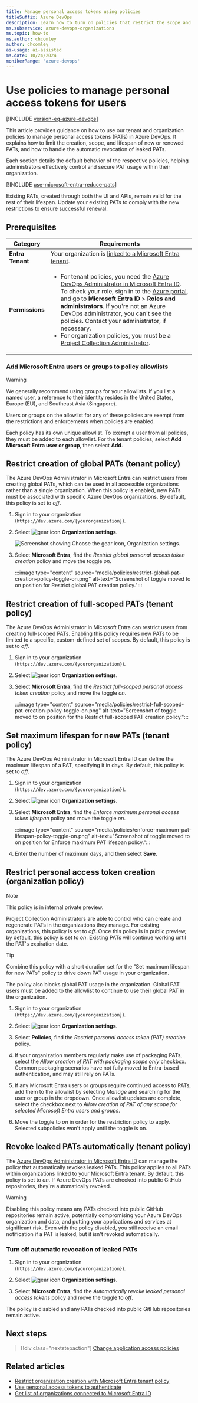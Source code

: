 ```yaml
---
title: Manage personal access tokens using policies
titleSuffix: Azure DevOps
description: Learn how to turn on policies that restrict the scope and lifespan of newly created user PATs, turn off automatic revocation of leaked PATs.
ms.subservice: azure-devops-organizations
ms.topic: how-to
ms.author: chcomley
author: chcomley
ai-usage: ai-assisted
ms.date: 10/24/2024
monikerRange: 'azure-devops'
---
```


# Use policies to manage personal access tokens for users

[!INCLUDE [version-eq-azure-devops](../../includes/version-eq-azure-devops.md)]

This article provides guidance on how to use our tenant and organization policies to manage personal access tokens (PATs) in Azure DevOps. It explains how to limit the creation, scope, and lifespan of new or renewed PATs, and how to handle the automatic revocation of leaked PATs. 

Each section details the default behavior of the respective policies, helping administrators effectively control and secure PAT usage within their organization.

[!INCLUDE [use-microsoft-entra-reduce-pats](../../includes/use-microsoft-entra-reduce-pats.md)]

Existing PATs, created through both the UI and APIs, remain valid for the rest of their lifespan. Update your existing PATs to comply with the new restrictions to ensure successful renewal.

## Prerequisites

| Category | Requirements |
|--------------|-------------|
|**Entra Tenant**| Your organization is [linked to a Microsoft Entra tenant](connect-organization-to-azure-ad.md).|
|**Permissions** | <ul><li>For tenant policies, you need the [Azure DevOps Administrator in Microsoft Entra ID](/azure/active-directory/roles/permissions-reference). To check your role, sign in to the [Azure portal](https://ms.portal.azure.com/#home), and go to **Microsoft Entra ID** > **Roles and administrators**. If you're not an Azure DevOps administrator, you can't see the policies. Contact your administrator, if necessary.</li><li>For organization policies, you must be a [Project Collection Administrator](../security/look-up-project-collection-administrators.md).</li></ul> |


### Add Microsoft Entra users or groups to policy allowlists

> [!WARNING]
> We generally recommend using groups for your allowlists. If you list a named user, a reference to their identity resides in the United States, Europe (EU), and Southeast Asia (Singapore).

Users or groups on the allowlist for any of these policies are exempt from the restrictions and enforcements when policies are enabled. 

Each policy has its own unique allowlist. To exempt a user from all policies, they must be added to each allowlist. For the tenant policies, select **Add Microsoft Entra user or group**, then select **Add**. 

## Restrict creation of global PATs (tenant policy)

The Azure DevOps Administrator in Microsoft Entra can restrict users from creating global PATs, which can be used in all accessible organizations rather than a single organization. When this policy is enabled, new PATs must be associated with specific Azure DevOps organizations. By default, this policy is set to *off*.

1. Sign in to your organization (```https://dev.azure.com/{yourorganization}```).

2. Select ![gear icon](../../media/icons/gear-icon.png) **Organization settings**.

   ![Screenshot showing Choose the gear icon, Organization settings.](../../media/settings/open-admin-settings-vert.png)

3. Select **Microsoft Entra**, find the *Restrict global personal access token creation* policy and move the toggle *on*.

   :::image type="content" source="media/policies/restrict-global-pat-creation-policy-toggle-on.png" alt-text="Screenshot of toggle moved to on position for Restrict global PAT creation policy.":::

## Restrict creation of full-scoped PATs (tenant policy)

The Azure DevOps Administrator in Microsoft Entra can restrict users from creating full-scoped PATs. Enabling this policy requires new PATs to be limited to a specific, custom-defined set of scopes. By default, this policy is set to *off*.

1. Sign in to your organization (```https://dev.azure.com/{yourorganization}```).

2. Select ![gear icon](../../media/icons/gear-icon.png) **Organization settings**.

3. Select **Microsoft Entra**, find the *Restrict full-scoped personal access token creation* policy and move the toggle *on*.

   :::image type="content" source="media/policies/restrict-full-scoped-pat-creation-policy-toggle-on.png" alt-text="Screenshot of toggle moved to on position for the Restrict full-scoped PAT creation policy.":::

## Set maximum lifespan for new PATs (tenant policy)

The Azure DevOps Administrator in Microsoft Entra ID can define the maximum lifespan of a PAT, specifying it in days. By default, this policy is set to *off*.

1. Sign in to your organization (```https://dev.azure.com/{yourorganization}```).

2. Select ![gear icon](../../media/icons/gear-icon.png) **Organization settings**.

3. Select **Microsoft Entra**, find the *Enforce maximum personal access token lifespan* policy and move the toggle *on*.

   :::image type="content" source="media/policies/enforce-maximum-pat-lifespan-policy-toggle-on.png" alt-text="Screenshot of toggle moved to on position for Enforce maximum PAT lifespan policy.":::

4. Enter the number of maximum days, and then select **Save**.

<a name='add-azure-ad-users-or-groups-to-the-allowlist'></a>

## Restrict personal access token creation (organization policy)

> [!NOTE]
> This policy is in internal private preview.

Project Collection Administrators are able to control who can create and regenerate PATs in the organizations they manage. For existing organizations, this policy is set to *off*. Once this policy is in public preview, by default, this policy is set to *on*. Existing PATs will continue working until the PAT's expiration date.

> [!TIP]
> Combine this policy with a short duration set for the "Set maximum lifespan for new PATs" policy to drive down PAT usage in your organization.

The policy also blocks global PAT usage in the organization. Global PAT users must be added to the allowlist to continue to use their global PAT in the organization.

1. Sign in to your organization (```https://dev.azure.com/{yourorganization}```).

2. Select ![gear icon](../../media/icons/gear-icon.png) **Organization settings**.

3. Select **Policies**, find the *Restrict personal access token (PAT) creation* policy.

4. If your organization members regularly make use of packaging PATs, select the *Allow creation of PAT with packaging scope only* checkbox. Common packaging scenarios have not fully moved to Entra-based authentication, and may still rely on PATs.

5. If any Microsoft Entra users or groups require continued access to PATs, add them to the allowlist by selecting *Manage* and searching for the user or group in the dropdown. Once allowlist updates are complete, select the checkbox next to *Allow creation of PAT of any scope for selected Microsoft Entra users and groups*.

7. Move the toggle to *on* in order for the restriction policy to apply. Selected subpolicies won't apply until the toggle is on.

## Revoke leaked PATs automatically (tenant policy)

The [Azure DevOps Administrator in Microsoft Entra ID](azure-ad-tenant-policy-restrict-org-creation.md#prerequisites) can manage the policy that automatically revokes leaked PATs. This policy applies to all PATs within organizations linked to your Microsoft Entra tenant. By default, this policy is set to *on*. If Azure DevOps PATs are checked into public GitHub repositories, they're automatically revoked.

> [!WARNING]
> Disabling this policy means any PATs checked into public GitHub repositories remain active, potentially compromising your Azure DevOps organization and data, and putting your applications and services at significant risk. Even with the policy disabled, you still receive an email notification if a PAT is leaked, but it isn't revoked automatically.

### Turn off automatic revocation of leaked PATs

1. Sign in to your organization (```https://dev.azure.com/{yourorganization}```).

2. Select ![gear icon](../../media/icons/gear-icon.png) **Organization settings**.

3. Select **Microsoft Entra**, find the *Automatically revoke leaked personal access tokens* policy and move the toggle to *off*.

The policy is disabled and any PATs checked into public GitHub repositories remain active.

## Next steps

> [!div class="nextstepaction"]
> [Change application access policies](change-application-access-policies.md)

## Related articles

- [Restrict organization creation with Microsoft Entra tenant policy](azure-ad-tenant-policy-restrict-org-creation.md)
- [Use personal access tokens to authenticate](use-personal-access-tokens-to-authenticate.md)
- [Get list of organizations connected to Microsoft Entra ID](get-list-of-organizations-connected-to-azure-active-directory.md)
